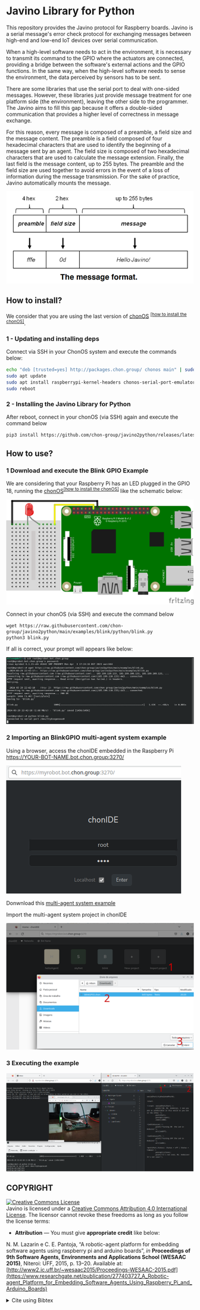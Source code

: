 # Javino Library for Python

This repository provides the Javino protocol for Raspberry boards. Javino is a serial message's error check protocol for exchanging messages between high-end and low-end IoT devices over serial communication.

When a high-level software needs to act in the environment, it is necessary to transmit its command to the GPIO where the actuators are connected, providing a bridge between the software's external actions and the GPIO functions. In the same way, when the high-level software needs to sense the environment, the data perceived by sensors has to be sent.

There are some libraries that use the serial port to deal with one-sided messages. However, these libraries just provide message treatment for one platform side (the environment), leaving the other side to the programmer. The Javino aims to fill this gap because it offers a double-sided communication that provides a higher level of correctness in message exchange.

For this reason, every message is composed of a preamble, a field size and the message content. The preamble is a field composed of four hexadecimal characters that are used to identify the beginning of a message sent by an agent. The field size is composed of two hexadecimal characters that are used to calculate the message extension. Finally, the last field is the message content, up to 255 bytes. The preamble and the field size are used together to avoid errors in the event of a loss of information during the message transmission. For the sake of practice, Javino automatically mounts the message.

![Javino Message Format](./doc/img/javino-message-format.png)

## How to install?
We consider that you are using the last version of [chonOS](https://chonos.sf.net/) <sup>[\[how to install the chonOS\]](https://docs.google.com/document/d/1vNFF5BW73UKxvOMUaiKSjbKSz3Kq5z7TSr4vD3TmAbM/edit?usp=sharing)</sup>.

### 1 - Updating and installing deps
Connect via SSH in your ChonOS system and execute the commands below:

```bash
echo "deb [trusted=yes] http://packages.chon.group/ chonos main" | sudo tee /etc/apt/sources.list.d/chonos.list
sudo apt update
sudo apt install raspberrypi-kernel-headers chonos-serial-port-emulator jason-cli javino python3-pip -y
sudo reboot
```

### 2 - Installing the Javino Library for Python
After reboot, connect in your chonOS (via SSH) again and execute the command below

```bash
pip3 install https://github.com/chon-group/javino2python/releases/latest/download/javino-latest-py3-none-any.whl
```


## How to use?
### 1 Download and execute the Blink GPIO Example 
We are considering that your Raspberry Pi has an LED plugged in the GPIO 18, running the [chonOS](https://chonos.sf.net/)<sup>[\[how to install the chonOS\]](https://docs.google.com/document/d/1vNFF5BW73UKxvOMUaiKSjbKSz3Kq5z7TSr4vD3TmAbM/edit?usp=sharing)</sup> like the schematic below:

![Javino Message Format](./examples/blink/schematic/blink_bb.png)

Connect in your chonOS (via SSH) and execute the command below
```
wget https://raw.githubusercontent.com/chon-group/javino2python/main/examples/blink/python/blink.py
python3 blink.py 
```
If all is correct, your prompt will appears like below:

![Javino Message Format](./doc/img/download-blink-example.png)

### 2 Importing an BlinkGPIO multi-agent system example
Using a browser, access the chonIDE embedded in the Raspberry Pi https://YOUR-BOT-NAME.bot.chon.group:3270/

![Javino Message Format](./doc/img/chonIDE-login.png)

Donwnload this [multi-agent system example](https://raw.githubusercontent.com/chon-group/javino2python/main/examples/blink/multi-agentSystem/blinkGPIO.chon)

Import the multi-agent system project in chonIDE

![Javino Message Format](./doc/img/importing-project.png)

### 3 Executing the example

![Javino Message Format](./doc/img/executing.png)


## COPYRIGHT
<a rel="license" href="http://creativecommons.org/licenses/by/4.0/"><img alt="Creative Commons License" style="border-width:0" src="https://i.creativecommons.org/l/by/4.0/88x31.png" /></a><br />Javino is licensed under a <a rel="license" href="http://creativecommons.org/licenses/by/4.0/">Creative Commons Attribution 4.0 International License</a>. The licensor cannot revoke these freedoms as long as you follow the license terms:

* __Attribution__ — You must give __appropriate credit__ like below:

N. M. Lazarin e C. E. Pantoja, “A robotic-agent platform for embedding software agents using raspberry pi and arduino boards”, _in_ __Proceedings of 9th Software Agents, Environments and Applications School (WESAAC 2015)__, Niteroi: UFF, 2015, p. 13–20. Available at: [http://www2.ic.uff.br/~wesaac2015/Proceedings-WESAAC-2015.pdf](https://www.researchgate.net/publication/277403727_A_Robotic-agent_Platform_for_Embedding_Software_Agents_Using_Raspberry_Pi_and_Arduino_Boards)

<details>
<summary> Cite using Bibtex </summary>

```
@inproceedings{javino,
	address = {Niteroi - RJ},
	title = {A robotic-agent platform for embedding software agents using raspberry pi and arduino boards},
	url = {http://www2.ic.uff.br/~wesaac2015/Proceedings-WESAAC-2015.pdf},
	booktitle = {Proceedings of 9th Software Agents, Environments and Applications School (WESAAC 2015)},
	publisher = {UFF},
	author = {Lazarin, Nilson Mori and Pantoja, Carlos Eduardo},
	year = {2015},
	pages = {13--20},
	note = {ISSN: 2177-2096},
}
```
</details>